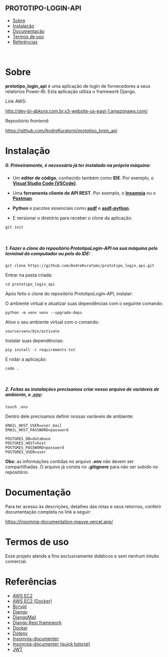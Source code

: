 ## PROTOTIPO-LOGIN-API

- [Sobre](#sobre)
- [Instalação](#instalação)
- [Documentação](#documentação)
- [Termos de uso](#termos-de-uso)
- [Referências](#referências)

<br>

# Sobre

<b>prototipo_login_api</b> é uma aplicação de login de fornecedores a seus relatórios Power-BI. Esta aplicação utiliza o framework Django.
<br>


Link AWS:

http://dev-bi-abkura.com.br.s3-website-us-east-1.amazonaws.com/

Repositório frontend:

https://github.com/AndreKuratomi/prototipo_login_api

# Instalação

<h5>0. Primeiramente, é necessário já ter instalado na própria máquina:</h5>

- Um <b>editor de código</b>, conhecido também como <b>IDE</b>. Por exemplo, o <b>[Visual Studio Code (VSCode)](https://code.visualstudio.com/)</b>.

- Uma <b>ferramenta cliente de API REST</b>. Por exemplo, o <b>[Insomnia](https://insomnia.rest/download)</b> ou o <b>[Postman](https://www.postman.com/product/rest-client/)</b>.

- <b>Python</b> e pacotes essenciais como <b>[asdf](https://asdf-vm.com/guide/getting-started.html)</b> e <b>[asdf-python](https://github.com/danhper/asdf-python)</b>.

- <p> E versionar o diretório para receber o clone da aplicação:</p>

```
git init
```

<br>
<h5>1. Fazer o clone do reposítório <span>PrototipoLogin-API</span> na sua máquina pelo terminal do computador ou pelo do IDE:</h5>

```
git clone https://github.com/AndreKuratomi/prototipo_login_api.git
```

<p>Entrar na pasta criada:</p>

```
cd prototipo_login_api
```

Após feito o clone do repositório PrototipoLogin-API, instalar:

O ambiente virtual e atualizar suas dependências com o seguinte comando:

```
python -m venv venv --upgrade-deps
```

Ative o seu ambiente virtual com o comando:

```
source/venv/bin/activate
```

Instalar suas dependências:

```
pip install -r requirements.txt
```

E rodar a aplicação:

```
code .
```
<br>

<h5>2. Feitas as instalações precisamos criar nosso arquivo de variáveis de ambiente, o <span style="text-decoration: underline">.env</span>:</h5>

```
touch .env
```

Dentro dele precisamos definir nossas variáveis de ambiente:

```
EMAIL_HOST_USER=user_mail
EMAIL_HOST_PASSWORD=password

POSTGRES_DB=database
POSTGRES_HOST=host
POSTGRES_PASSWORD=password
POSTGRES_USER=user
```

<b>Obs:</b> as informações contidas no arquivo <b>.env</b> não devem ser compartilhadas. O arquivo já consta no <b>.gitignore</b> para não ser subido no repositório.

# Documentação

Para ter acesso às descrições, detalhes das rotas e seus retornos, conferir documentação completa no link a seguir:

https://insomnia-documentation-mauve.vercel.app/

# Termos de uso

Esse projeto atende a fins exclusivamente didáticos e sem nenhum intuito comercial.

# Referências

- [AWS EC2](https://docs.aws.amazon.com/ec2/index.html)
- [AWS EC2 (Docker)](https://stackoverflow.com/questions/53974488/how-to-delete-and-recreate-a-postgres-database-using-a-single-docker-command)
- [Bcrypt](https://github.com/kelektiv/node.bcrypt.js)
- [Django](https://www.djangoproject.com/)
- [DjangoMail](https://docs.djangoproject.com/en/4.1/topics/email/)
- [Django Rest framework](https://www.django-rest-framework.org/#)
- [Docker](https://docs.docker.com/)
- [Dotenv](https://www.npmjs.com/package/dotenv)
- [Insomnia-documenter](https://www.npmjs.com/package/insomnia-documenter)
- [Insomnia-documenter (quick tutorial)](https://www.youtube.com/watch?v=pq2u3FqVVy8)
- [JWT](https://github.com/auth0/node-jsonwebtoken)


